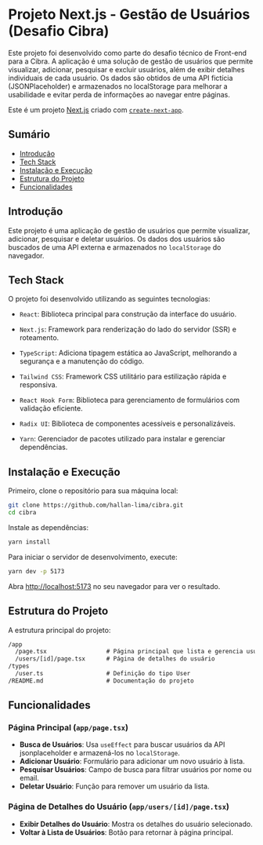 # Projeto Next.js - Gestão de Usuários (Desafio Cibra)

Este projeto foi desenvolvido como parte do desafio técnico de Front-end para a Cibra. A aplicação é uma solução de gestão de usuários que permite visualizar, adicionar, pesquisar e excluir usuários, além de exibir detalhes individuais de cada usuário. Os dados são obtidos de uma API fictícia (JSONPlaceholder) e armazenados no localStorage para melhorar a usabilidade e evitar perda de informações ao navegar entre páginas.

Este é um projeto [Next.js](https://nextjs.org) criado com [`create-next-app`](https://nextjs.org/docs/app/api-reference/cli/create-next-app).

## Sumário

- [Introdução](#introdução)
- [Tech Stack](#tech-stack)
- [Instalação e Execução](#instalação-e-execução)
- [Estrutura do Projeto](#estrutura-do-projeto)
- [Funcionalidades](#funcionalidades)

## Introdução

Este projeto é uma aplicação de gestão de usuários que permite visualizar, adicionar, pesquisar e deletar usuários. Os dados dos usuários são buscados de uma API externa e armazenados no `localStorage` do navegador.

## Tech Stack

O projeto foi desenvolvido utilizando as seguintes tecnologias:

- `React`: Biblioteca principal para construção da interface do usuário.

- `Next.js`: Framework para renderização do lado do servidor (SSR) e roteamento.

- `TypeScript`: Adiciona tipagem estática ao JavaScript, melhorando a segurança e a manutenção do código.

- `Tailwind CSS`: Framework CSS utilitário para estilização rápida e responsiva.

- `React Hook Form`: Biblioteca para gerenciamento de formulários com validação eficiente.

- `Radix UI`: Biblioteca de componentes acessíveis e personalizáveis.

- `Yarn`: Gerenciador de pacotes utilizado para instalar e gerenciar dependências.

## Instalação e Execução

Primeiro, clone o repositório para sua máquina local:

```bash
git clone https://github.com/hallan-lima/cibra.git
cd cibra
```

Instale as dependências:

```bash
yarn install
```

Para iniciar o servidor de desenvolvimento, execute:

```bash
yarn dev -p 5173
```

Abra [http://localhost:5173](http://localhost:5173) no seu navegador para ver o resultado.

## Estrutura do Projeto

A estrutura principal do projeto:

```txt
/app
  /page.tsx                 # Página principal que lista e gerencia usuários
  /users/[id]/page.tsx      # Página de detalhes do usuário
/types
  /user.ts                  # Definição do tipo User
/README.md                  # Documentação do projeto
```

## Funcionalidades

### Página Principal (`app/page.tsx`)

- **Busca de Usuários**: Usa `useEffect` para buscar usuários da API jsonplaceholder e armazená-los no `localStorage`.
- **Adicionar Usuário**: Formulário para adicionar um novo usuário à lista.
- **Pesquisar Usuários**: Campo de busca para filtrar usuários por nome ou email.
- **Deletar Usuário**: Função para remover um usuário da lista.

### Página de Detalhes do Usuário (`app/users/[id]/page.tsx`)

- **Exibir Detalhes do Usuário**: Mostra os detalhes do usuário selecionado.
- **Voltar à Lista de Usuários**: Botão para retornar à página principal.

